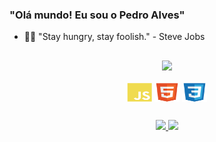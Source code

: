 ### "Olá mundo! Eu sou o Pedro Alves"

- 👨‍💻 "Stay hungry, stay foolish." - Steve Jobs

##

<div align="center"> 
  <!--<a href = "mailto:augustopedroalves@gmail.com"><img src="https://img.shields.io/badge/-Gmail-%23333?style=for-the-badge&logo=gmail&logoColor=white" target="_blank"></a>-->
  <a href="https://www.linkedin.com/in/pedroaalves/" target="_blank"><img src="https://img.shields.io/badge/-LinkedIn-%230077B5?style=for-the-badge&logo=linkedin&logoColor=white" target="_blank"></a>   
</div>

<div style="display: inline_block" align="center"><br>
  <img align="center" alt="Pedro-Js" height="30" width="40" src="https://raw.githubusercontent.com/devicons/devicon/master/icons/javascript/javascript-plain.svg">
  <img align="center" alt="Pedro-HTML" height="30" width="40" src="https://raw.githubusercontent.com/devicons/devicon/master/icons/html5/html5-original.svg">
  <img align="center" alt="Pedro-CSS" height="30" width="40" src="https://raw.githubusercontent.com/devicons/devicon/master/icons/css3/css3-original.svg">
<div>

##

<div align="center">
  <a href="https://github.com/pedroaaugusto">
  <img height="180em" src="https://github-readme-stats.vercel.app/api/?username=pedroaaugusto&show_icons=true&theme=cobalt&include_all_commits=true&count_private=true"/>
  <img height="180em" src="https://github-readme-stats.vercel.app/api/top-langs/?username=pedroaaugusto&layout=compact&langs_count=7&theme=cobalt"/>
</div>
